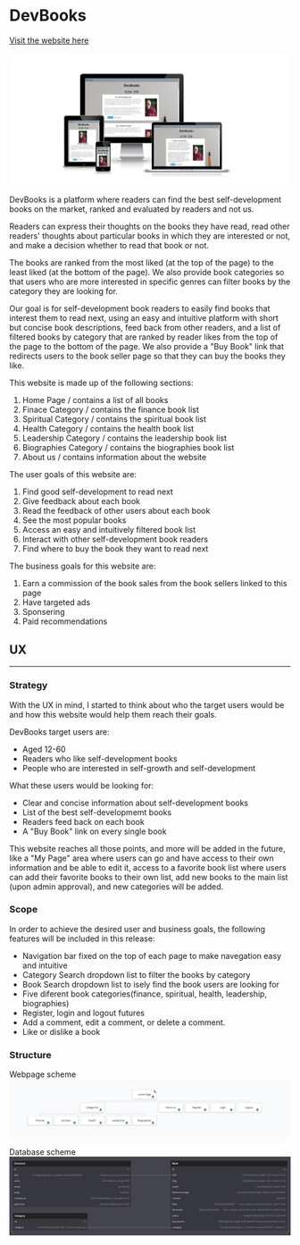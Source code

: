 # DevBooks

[Visit the website here]()

![](/static/images/devbooks_views.png)

DevBooks is a platform where readers can find the best self-development books on the market, ranked and evaluated by readers and not us.

Readers can express their thoughts on the books they have read, read other readers' thoughts about particular books in which they are interested or not, and make a decision whether to read that book or not.

The books are ranked from the most liked (at the top of the page) to the least liked (at the bottom of the page). We also provide book categories so that users who are more interested in specific genres can filter books by the category they are looking for.

Our goal is for self-development book readers to easily find books that interest them to read next, using an easy and intuitive platform with short but concise book descriptions, feed back from other readers, and a list of filtered books by category that are ranked by reader likes from the top of the page to the bottom of the page. We also provide a "Buy Book" link that redirects users to the book seller page so that they can buy the books they like.

This website is made up of the following sections:

1. Home Page / contains a list of all books
2. Finace Category / contains the finance book list
3. Spiritual Category / contains the spiritual book list
4. Health Category / contains the health book list
5. Leadership Category / contains the leadership book list
6. Biographies Category / contains the biographies book list
7. About us / contains information about the website

The user goals of this website are:
1. Find good self-development to read next
2. Give feedback about each book
3. Read the feedback of other users about each book
4. See the most popular books
5. Access an easy and intuitively filtered book list
6. Interact with other self-development book readers
7. Find where to buy the book they want to read next

The business goals for this website are:
1. Earn a commission of the book sales from the book sellers linked to this page
2. Have targeted ads
3. Sponsering
4. Paid recommendations

## UX
---
### **Strategy**

With the UX in mind, I started to think about who the target users would be and how this website would help them reach their goals.

DevBooks target users are:
* Aged 12-60
* Readers who like self-development books
* People who are interested in self-growth and self-development

What these users would be looking for:
* Clear and concise information about self-development books
* List of the best self-developmemt books
* Readers feed back on each book
* A "Buy Book" link on every single book

This website reaches all those points, and more will be added in the future, like a "My Page" area where users can go and have access to their own information and be able to edit it, access to a favorite book list where users can add their favorite books to their own list, add new books to the main list (upon admin approval), and new categories will be added.

### **Scope**

In order to achieve the desired user and business goals, the following features will be included in this release:
* Navigation bar fixed on the top of each page to make navegation easy and intuitive
* Category Search dropdown list to filter the books by category
* Book Search dropdown list to isely find the book users are looking for
* Five diferent book categories(finance, spiritual, health, leadership, biographies)
* Register, login and logout futures
* Add a comment, edit a comment, or delete a comment.
* Like or dislike a book

### **Structure** 

Webpage scheme
![](/static/images/devbooks_map.png)

Database scheme
![](/static/images/database_scheme.png)
